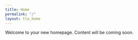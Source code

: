 ```yaml
---
title: Home
permalink: "/"
layout: tla_home
---
```

<!-- UPDATED CONTENT HERE -->

<!-- DO NOT EDIT THIS PAGE, THIS WILL BE CHANGED FROM UPSTREAM IN THE NEAR FUTURE -->


Welcome to your new homepage. Content will be coming soon.
